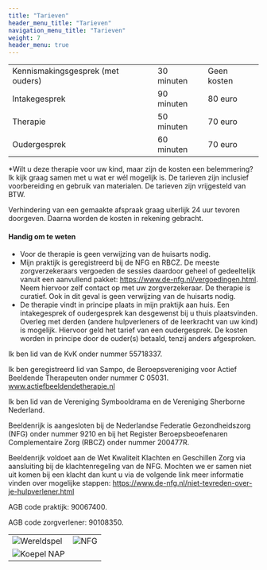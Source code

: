 ```yaml
---
title: "Tarieven"
header_menu_title: "Tarieven"
navigation_menu_title: "Tarieven"
weight: 7
header_menu: true
---
```


|                                   |            |             |
| --------------------------------- | ---------- | ----------- |
| Kennismakingsgesprek (met ouders) | 30 minuten | Geen kosten |
| Intakegesprek                     | 90 minuten | 80 euro     |
| Therapie                          | 50 minuten | 70 euro     |
| Oudergesprek                      | 60 minuten | 70 euro     |

\*Wilt u deze therapie voor uw kind, maar zijn de kosten een belemmering? Ik kijk graag samen met u wat er wél mogelijk is.
De tarieven zijn inclusief voorbereiding en gebruik van materialen. De tarieven zijn vrijgesteld van BTW.

Verhindering van een gemaakte afspraak graag uiterlijk 24 uur tevoren doorgeven. Daarna worden de kosten in rekening gebracht.

#### Handig om te weten

- Voor de therapie is geen verwijzing van de huisarts nodig.
- Mijn praktijk is geregistreerd bij de NFG en RBCZ. De meeste zorgverzekeraars vergoeden de sessies daardoor geheel of gedeeltelijk vanuit een aanvullend pakket: https://www.de-nfg.nl/vergoedingen.html. Neem hiervoor zelf contact op met uw zorgverzekeraar. De therapie is curatief. Ook in dit geval is geen verwijzing van de huisarts nodig.
- De therapie vindt in principe plaats in mijn praktijk aan huis. Een intakegesprek of oudergesprek kan desgewenst bij u thuis plaatsvinden. Overleg met derden (andere hulpverleners of de leerkracht van uw kind) is mogelijk. Hiervoor geld het tarief van een oudergesprek. De kosten worden in principe door de ouder(s) betaald, tenzij anders afgesproken.

Ik ben lid van de KvK onder nummer 55718337.

Ik ben geregistreerd lid van Sampo, de Beroepsvereniging voor Actief Beeldende Therapeuten onder nummer C 05031.
www.actiefbeeldendetherapie.nl

Ik ben lid van de Vereniging Symbooldrama en de Vereniging Sherborne Nederland.

Beeldenrijk is aangesloten bij de Nederlandse Federatie Gezondheidszorg (NFG) onder nummer 9210 en bij het Register Beroepsbeoefenaren Complementaire Zorg (RBCZ) onder nummer 200477R.

Beeldenrijk voldoet aan de Wet Kwaliteit Klachten en Geschillen Zorg via aansluiting bij de klachtenregeling van de NFG. Mochten we er samen niet uit komen bij een klacht dan kunt u via de volgende link meer informatie vinden over mogelijke stappen: https://www.de-nfg.nl/niet-tevreden-over-je-hulpverlener.html

AGB code praktijk: 90067400.

AGB code zorgverlener: 90108350.

|                                      |                             |
| ------------------------------------ | --------------------------- |
| ![Wereldspel](images/wereldspel.png) | ![NFG](images/nfg-logo.png) |
| ![Koepel NAP](images/koepelnap.png)  |                             |
